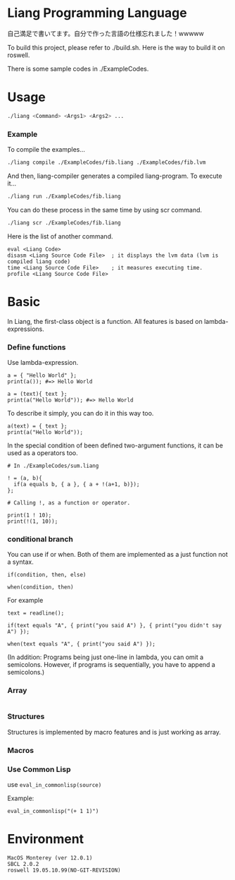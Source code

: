 
# Liang Programming Language

自己満足で書いてます。自分で作った言語の仕様忘れました！wwwww

To build this project, please refer to ./build.sh. Here is the way to build it on roswell.

There is some sample codes in ./ExampleCodes.

# Usage

```bash
./liang <Command> <Args1> <Args2> ...
```

### Example

To compile the examples...

```bash
./liang compile ./ExampleCodes/fib.liang ./ExampleCodes/fib.lvm
```

And then, liang-compiler generates a compiled liang-program. To execute it...

```bash
./liang run ./ExampleCodes/fib.liang
```

You can do these process in the same time by using scr command.

```bash
./liang scr ./ExampleCodes/fib.liang
```

Here is the list of another command.

```
eval <Liang Code>
disasm <Liang Source Code File>  ; it displays the lvm data (lvm is compiled liang code)
time <Liang Source Code File>    ; it measures executing time.
profile <Liang Source Code File> 
```
# Basic

In Liang, the first-class object is a function. All features is based on lambda-expressions.

### Define functions

Use lambda-expression.

```
a = { "Hello World" };
print(a()); #=> Hello World

a = (text){ text };
print(a("Hello World")); #=> Hello World
```

To describe it simply, you can do it in this way too.

```
a(text) = { text };
print(a("Hello World"));
```

In the special condition of been defined two-argument functions, it can be used as a operators too.

```
# In ./ExampleCodes/sum.liang

! = (a, b){
  if(a equals b, { a }, { a + !(a+1, b)});
};

# Calling !, as a function or operator.

print(1 ! 10);
print(!(1, 10));
```

### conditional branch

You can use if or when. Both of them are implemented as a just function not a syntax.

```
if(condition, then, else)

when(condition, then)
```

For example

```
text = readline();

if(text equals "A", { print("you said A") }, { print("you didn't say A") });

when(text equals "A", { print("you said A") });
```

(In addition: Programs being just one-line in lambda, you can omit a semicolons. However, if programs is sequentially, you have to append a semicolons.)

### Array

```

```

### Structures

Structures is implemented by macro features and is just working as array.

### Macros

### Use Common Lisp

use `eval_in_commonlisp(source)`

Example:

```
eval_in_commonlisp("(+ 1 1)")
```

# Environment

```
MacOS Monterey (ver 12.0.1)
SBCL 2.0.2
roswell 19.05.10.99(NO-GIT-REVISION)
```


